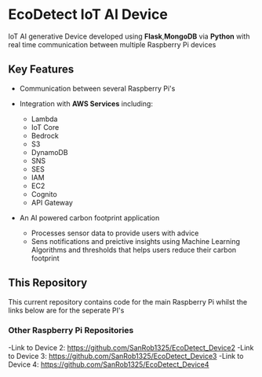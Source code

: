 # EcoDetect IoT AI Device

IoT AI generative Device developed using **Flask**,**MongoDB** via **Python** with real time communication between multiple Raspberry Pi devices

## Key Features
- Communication between several Raspberry Pi's
- Integration with **AWS Services** including:
  - Lambda
  - IoT Core
  - Bedrock
  - S3
  - DynamoDB
  - SNS
  - SES
  - IAM
  - EC2
  - Cognito
  - API Gateway

- An AI powered carbon footprint application
    - Processes sensor data to provide users with advice
    - Sens notifications and preictive insights using Machine Learning Algorithms and thresholds that helps users  reduce their carbon footprint

## This Repository 

This current repository contains code for the main Raspberry Pi whilst the links below are for the seperate PI's

### Other Raspberry Pi Repositories
-Link to Device 2: https://github.com/SanRob1325/EcoDetect_Device2
-Link to Device 3: https://github.com/SanRob1325/EcoDetect_Device3
-Link to Device 4: https://github.com/SanRob1325/EcoDetect_Device4
